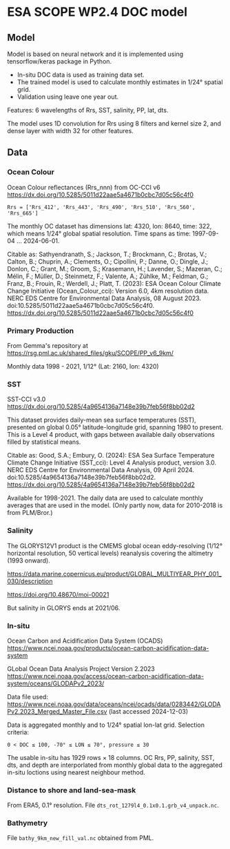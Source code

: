 # ESA SCOPE WP2.4 DOC model

## Model

Model is based on neural network and it is implemented using tensorflow/keras package in Python.

 - In-situ DOC data is used as training data set.
 - The trained model is used to calculate monthly estimates in 1/24° spatial grid.
 - Validation using leave one year out.

Features: 6 wavelengths of Rrs, SST, salinity, PP, lat, dts.

The model uses 1D convolution for Rrs using 8 filters and kernel size 2, and dense layer with width 32 for other features.

## Data

### Ocean Colour

Ocean Colour reflectances (Rrs_nnn) from 
OC-CCI v6 https://dx.doi.org/10.5285/5011d22aae5a4671b0cbc7d05c56c4f0

```
Rrs = ['Rrs_412', 'Rrs_443', 'Rrs_490', 'Rrs_510', 'Rrs_560', 'Rrs_665']
```

The monthly OC dataset has dimensions lat: 4320, lon: 8640, time: 322, which means 1/24° global spatial resolution. Time spans as time: 1997-09-04 ... 2024-06-01.

Citable as: Sathyendranath, S.; Jackson, T.; Brockmann, C.; Brotas, V.; Calton, B.; Chuprin, A.; Clements, O.; Cipollini, P.; Danne, O.; Dingle, J.; Donlon, C.; Grant, M.; Groom, S.; Krasemann, H.; Lavender, S.; Mazeran, C.; Mélin, F.; Müller, D.; Steinmetz, F.; Valente, A.; Zühlke, M.; Feldman, G.; Franz, B.; Frouin, R.; Werdell, J.; Platt, T. (2023): ESA Ocean Colour Climate Change Initiative (Ocean_Colour_cci): Version 6.0, 4km resolution data. NERC EDS Centre for Environmental Data Analysis, 08 August 2023. doi:10.5285/5011d22aae5a4671b0cbc7d05c56c4f0. https://dx.doi.org/10.5285/5011d22aae5a4671b0cbc7d05c56c4f0

###  Primary Production

From Gemma's repository at
https://rsg.pml.ac.uk/shared_files/gku/SCOPE/PP_v6_9km/

Monthly data 1998 - 2021, 1/12° (Lat: 2160, lon: 4320)

### SST

SST-CCI v3.0 https://dx.doi.org/10.5285/4a9654136a7148e39b7feb56f8bb02d2

This dataset provides daily-mean sea surface temperatures (SST), presented on global 0.05° latitude-longitude grid, spanning 1980 to present. This is a Level 4 product, with gaps between available daily observations filled by statistical means.

Citable as:  Good, S.A.; Embury, O. (2024): ESA Sea Surface Temperature Climate Change Initiative (SST_cci): Level 4 Analysis product, version 3.0. NERC EDS Centre for Environmental Data Analysis, 09 April 2024. doi:10.5285/4a9654136a7148e39b7feb56f8bb02d2. https://dx.doi.org/10.5285/4a9654136a7148e39b7feb56f8bb02d2

Available for 1998-2021. The daily data are used to calculate monthly averages that are used in the model. (Only partly now, data for 2010-2018 is from PLM/Bror.)

### Salinity 

The GLORYS12V1 product is the CMEMS global ocean eddy-resolving (1/12° horizontal resolution, 50 vertical levels) reanalysis covering the altimetry (1993 onward).

https://data.marine.copernicus.eu/product/GLOBAL_MULTIYEAR_PHY_001_030/description

https://doi.org/10.48670/moi-00021

But salinity in GLORYS ends at 2021/06.


### In-situ

Ocean Carbon and Acidification Data System (OCADS)
https://www.ncei.noaa.gov/products/ocean-carbon-acidification-data-system

GLobal Ocean Data Analysis Project Version 2.2023
https://www.ncei.noaa.gov/access/ocean-carbon-acidification-data-system/oceans/GLODAPv2_2023/

Data file used:
https://www.ncei.noaa.gov/data/oceans/ncei/ocads/data/0283442/GLODAPv2.2023_Merged_Master_File.csv (last accessed 2024-12-03)

Data is aggregated monthly and to 1/24° spatial lon-lat grid. Selection criteria:

    0 < DOC ≤ 100, -70° ≤ LON ≤ 70°, pressure ≤ 30

The usable in-situ has 1929 rows × 18 columns. OC Rrs, PP, salinity, SST, dts, and depth are interporlated from monthly global data to the aggregated in-situ loctions using nearest neighbour method.

### Distance to shore and land-sea-mask

From ERA5, 0.1° resolution. File `dts_rot_1279l4_0.1x0.1.grb_v4_unpack.nc`.

### Bathymetry

File `bathy_9km_new_fill_val.nc` obtained from PML.

